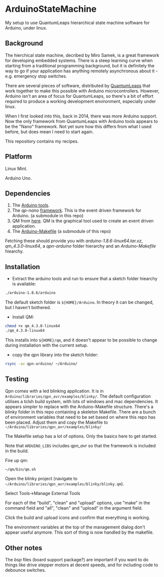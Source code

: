 # ArduinoStateMachine
My setup to use QuantumLeaps hierarchical state machine software for Arduino, under linux.

## Background

The hierchical state machine, decribed by Miro Samek, is a great
framework for developing embedded systems. There is a steep learning
curve when starting from a traditional programming background, but it
is definitely the way to go if your application has anything remotely
asynchronous about it - e.g. emergency stop switches.

There are several pieces of software, distributed by
[QuantumLeaps](http://www.state-machine.com/) that work together
to make this possible with Arduino microcontrollers. However,
Arduino isn't an area of focus for QuantumLeaps, so there's a
bit of effort required to produce a working development environment,
especially under linux.

When I first looked into this, back in 2014, there was more Arduino
support. Now the only framework from QuantumLeaps with Arduino tools
appears to be the "Nano" framework. Not yet sure how this differs from
what I used before, but does mean I need to start again.

This repository contains my recipes.

## Platform

Linux Mint.

Arduino Uno.

## Dependencies

1. The [Arduino tools](https://www.arduino.cc).
1. The _qp-nano_
   [framework](https://github.com/QuantumLeaps/qpn-arduino). This is
   the event driven framework for Arduino. (a submodule in this repo)
1. QM from [here](https://github.com/QuantumLeaps/qm/releases). QM is
   the graphical tool used to create an event driven application.
1. The [Arduino-Makefile](https://github.com/sudar/Arduino-Makefile) (a submodule of this repo)

Fetching these should provide you with _arduino-1.8.6-linux64.tar.xz_,
_qm\_4.3.0-linux64_, a _qpn-arduino_ folder hierarchy and an _Arduino-Makefile_ hiearchy.

## Installation

* Extract the arduino tools and run to ensure that a sketch folder hiearchy is available:

``` bash
./arduino-1.8.6/arduino
```

The default sketch folder is `${HOME}/Arduino`. In theory it can be changed, but I haven't
bothered.

* Install QM:

```bash
chmod +x qm_4.3.0-linux64
./qm_4.3.0-linux64
```

This installs into `${HOME}/qm`, and it doesn't appear to be possible
to change during installation with the current setup.

* copy the qpn library into the sketch folder:

``` bash
rsync -av qpn-arduino/ ~/Arduino/
```

## Testing

Qpn comes with a led blinking application. It is in
`Arduino/libraries/qpn_avr/examples/blinky/`. The default configuration
utilises a tclsh build system, with lots of windows and mac dependencies. It
appears simpler to replace with the Arduino-Makefile structure. There's a blinky
folder in this repo containing a skeleton Makefile. There are a bunch of environment
variables that need to be set based on where this repo has been placed. Adjust them and
copy the Makefile to `~/Arduino/libraries/qpn_avr/examples/blinky/`

The Makefile setup has a lot of options. Only the basics here to get started.

Note that `ARDUINO_LIBS` includes _qpn\_avr_ so that the framework is included in the
build.

Fire up qm:

```bash
~/qm/bin/qm.sh
```

Open the blinky project (navigate to `~/Arduino/libraries/qpn_avr/examples/blinky/blinky.qm`).

Select Tools->Manage External Tools

For each of the "build", "clean" and "upload" options, use "make" in
the command field and "all", "clean" and "upload" in the argument
field.

Click the build and upload icons and confirm that everything is working.

The environment variables at the top of the management dialog don't
appear useful anymore. This sort of thing is now handled by the
makefile.


## Other notes

The _bsp_ files (board support package?) are important if you want to
do things like drive stepper motors at decent speeds, and for
including code to debounce switches.

